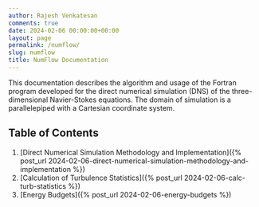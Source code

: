 ```yaml
---
author: Rajesh Venkatesan
comments: true
date: 2024-02-06 00:00:00+00:00
layout: page
permalink: /numflow/
slug: numflow
title: NumFlow Documentation
---
```

This documentation describes the algorithm and usage of the Fortran program developed for the direct numerical simulation (DNS) of the three-dimensional Navier-Stokes equations. The domain of simulation is a parallelepiped with a Cartesian coordinate system.

## Table of Contents

1. [Direct Numerical Simulation Methodology and Implementation]({% post_url  2024-02-06-direct-numerical-simulation-methodology-and-implementation %})
1. [Calculation of Turbulence Statistics]({% post_url  2024-02-06-calc-turb-statistics %})
1. [Energy Budgets]({% post_url  2024-02-06-energy-budgets %})
